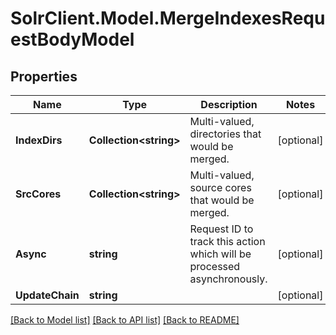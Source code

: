 # SolrClient.Model.MergeIndexesRequestBodyModel

## Properties

Name | Type | Description | Notes
------------ | ------------- | ------------- | -------------
**IndexDirs** | **Collection&lt;string&gt;** | Multi-valued, directories that would be merged. | [optional] 
**SrcCores** | **Collection&lt;string&gt;** | Multi-valued, source cores that would be merged. | [optional] 
**Async** | **string** | Request ID to track this action which will be processed asynchronously. | [optional] 
**UpdateChain** | **string** |  | [optional] 

[[Back to Model list]](../README.md#documentation-for-models) [[Back to API list]](../README.md#documentation-for-api-endpoints) [[Back to README]](../README.md)

